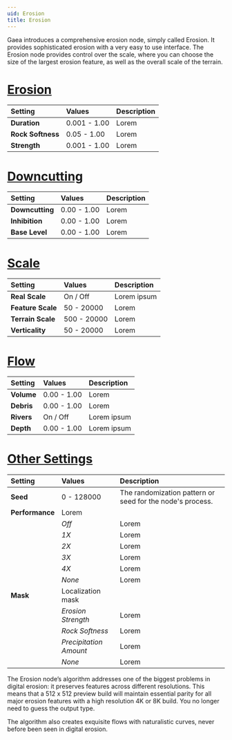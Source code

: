 ```yaml
---
uid: Erosion
title: Erosion
---
```


Gaea introduces a comprehensive erosion node, simply called Erosion. It provides sophisticated erosion with a very easy to use interface. The Erosion node provides control over the scale, where you can choose the size of the largest erosion feature, as well as the overall scale of the terrain.

# [Erosion](#tab/tabid-a)
| Setting           | Values       | Description |
| :---------------- | :----------- | :---------- |
| **Duration**      | 0.001 - 1.00 | Lorem       |
| **Rock Softness** | 0.05 - 1.00  | Lorem       |
| **Strength**      | 0.001 - 1.00 | Lorem       |

# [Downcutting](#tab/tabid-b)
| Setting         | Values      | Description |
| :-------------- | :---------- | :---------- |
| **Downcutting** | 0.00 - 1.00 | Lorem       |
| **Inhibition**  | 0.00 - 1.00 | Lorem       |
| **Base Level**  | 0.00 - 1.00 | Lorem       |

# [Scale](#tab/tabid-c)
| Setting           | Values      | Description |
| :---------------- | :---------- | :---------- |
| **Real Scale**    | On / Off    | Lorem ipsum |
| **Feature Scale** | 50 - 20000  | Lorem       |
| **Terrain Scale** | 500 - 20000 | Lorem       |
| **Verticality**   | 50 - 20000  | Lorem       |

# [Flow](#tab/tabid-d)
| Setting    | Values      | Description |
| :--------- | :---------- | :---------- |
| **Volume** | 0.00 - 1.00 | Lorem       |
| **Debris** | 0.00 - 1.00 | Lorem       |
| **Rivers** | On / Off    | Lorem ipsum |
| **Depth**  | 0.00 - 1.00 | Lorem ipsum |

# [Other Settings](#tab/tabid-e)
| Setting         | Values                 | Description                                               |
| :-------------- | :--------------------- | :-------------------------------------------------------- |
| **Seed**        | 0 - 128000             | The randomization pattern or seed for the node's process. |
| **Performance** | Lorem                  |
|                 | *Off*                  | Lorem                                                     |
|                 | *1X*                   | Lorem                                                     |
|                 | *2X*                   | Lorem                                                     |
|                 | *3X*                   | Lorem                                                     |
|                 | *4X*                   | Lorem                                                     |
|                 | *None*                 | Lorem                                                     |
| **Mask**        | Localization mask      |
|                 | *Erosion Strength*     | Lorem                                                     |
|                 | *Rock Softness*        | Lorem                                                     |
|                 | *Precipitation Amount* | Lorem                                                     |
|                 | *None*                 | Lorem                                                     |


The Erosion node’s algorithm addresses one of the biggest problems in digital erosion: it preserves features across different resolutions. This means that a 512 x 512 preview build will maintain essential parity for all major erosion features with a high resolution 4K or 8K build. You no longer need to guess the output type.

The algorithm also creates exquisite flows with naturalistic curves, never before been seen in digital erosion.
